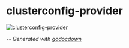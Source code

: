 # clusterconfig-provider

[![clusterconfig-provider](https://godoc.org/github.com/cerana/cerana/cmd/clusterconfig-provider?status.svg)](https://godoc.org/github.com/cerana/cerana/cmd/clusterconfig-provider)




--
*Generated with [godocdown](https://github.com/robertkrimen/godocdown)*
